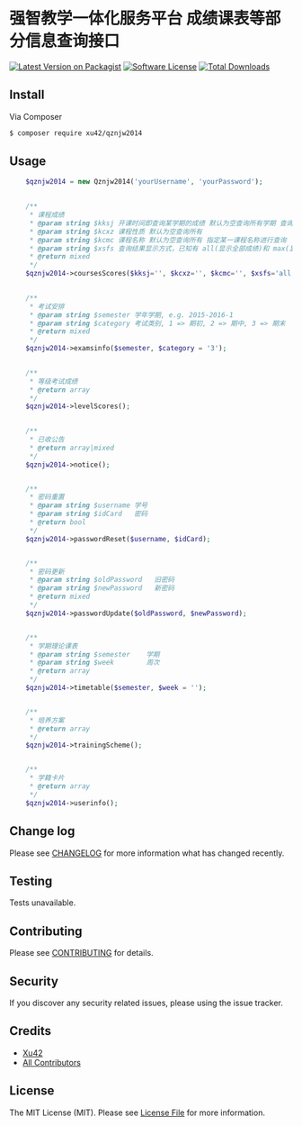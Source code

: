 # 强智教学一体化服务平台 成绩课表等部分信息查询接口

[![Latest Version on Packagist][ico-version]][link-packagist]
[![Software License][ico-license]](LICENSE.md)
[![Total Downloads][ico-downloads]][link-downloads]



## Install

Via Composer

``` bash
$ composer require xu42/qznjw2014
```

## Usage

``` php
    $qznjw2014 = new Qznjw2014('yourUsername', 'yourPassword');
    

    /**
     * 课程成绩
     * @param string $kksj 开课时间即查询某学期的成绩 默认为空查询所有学期 查询格式为 2014-2015-2(2014-2015学年第二学期)
     * @param string $kcxz 课程性质 默认为空查询所有
     * @param string $kcmc 课程名称 默认为空查询所有 指定某一课程名称进行查询
     * @param string $xsfs 查询结果显示方式，已知有 all(显示全部成绩)和 max(显示最好成绩)，并没有区别
     * @return mixed
     */
    $qznjw2014->coursesScores($kksj='', $kcxz='', $kcmc='', $xsfs='all');
    

    /**
     * 考试安排
     * @param string $semester 学年学期, e.g. 2015-2016-1
     * @param string $category 考试类别, 1 => 期初, 2 => 期中, 3 => 期末
     * @return mixed
     */
    $qznjw2014->examsinfo($semester, $category = '3');
    

    /**
     * 等级考试成绩
     * @return array
     */
    $qznjw2014->levelScores();
    

    /**
     * 已收公告
     * @return array|mixed
     */
    $qznjw2014->notice();


    /**
     * 密码重置
     * @param string $username 学号
     * @param string $idCard   密码
     * @return bool
     */
    $qznjw2014->passwordReset($username, $idCard);


    /**
     * 密码更新
     * @param string $oldPassword   旧密码
     * @param string $newPassword   新密码
     * @return mixed
     */
    $qznjw2014->passwordUpdate($oldPassword, $newPassword);


    /**
     * 学期理论课表
     * @param string $semester    学期
     * @param string $week        周次
     * @return array
     */
    $qznjw2014->timetable($semester, $week = '');


    /**
     * 培养方案
     * @return array
     */
    $qznjw2014->trainingScheme();


    /**
     * 学籍卡片
     * @return array
     */
    $qznjw2014->userinfo();

```

## Change log

Please see [CHANGELOG](CHANGELOG.md) for more information what has changed recently.

## Testing

Tests unavailable.

## Contributing

Please see [CONTRIBUTING](CONTRIBUTING.md) for details.

## Security

If you discover any security related issues, please using the issue tracker.

## Credits

- [Xu42](https://github.com/xu42)
- [All Contributors](https://github.com/xu42/qznjw2014/contributors)

## License

The MIT License (MIT). Please see [License File](LICENSE.md) for more information.

[ico-version]: https://img.shields.io/packagist/v/xu42/qznjw2014.svg?style=flat-square
[ico-license]: https://img.shields.io/badge/license-MIT-brightgreen.svg?style=flat-square
[ico-downloads]: https://img.shields.io/packagist/dt/xu42/qznjw2014.svg?style=flat-square

[link-packagist]: https://packagist.org/packages/xu42/qznjw2014
[link-travis]: https://travis-ci.org/xu42/qznjw2014
[link-scrutinizer]: https://scrutinizer-ci.com/g/xu42/qznjw2014/code-structure
[link-code-quality]: https://scrutinizer-ci.com/g/xu42/qznjw2014
[link-downloads]: https://packagist.org/packages/xu42/qznjw2014
[link-author]: https://github.com/xu42
[link-contributors]: ../../contributors
